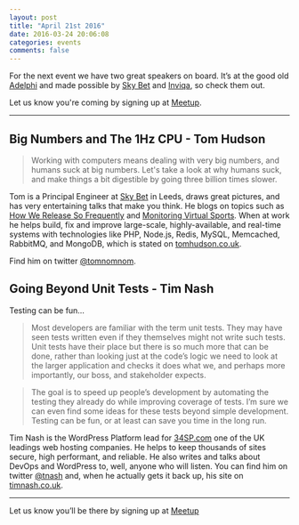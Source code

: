 ```yaml
---
layout: post
title: "April 21st 2016"
date: 2016-03-24 20:06:08
categories: events
comments: false
---
```


For the next event we have two great speakers on board. It’s at the good old [Adelphi](https://www.theadelphileeds.co.uk/) and made possible by [Sky Bet](http://skybetcareers.com/about-us) and [Inviqa](http://inviqa.com/), so check them out.

Let us know you're coming by signing up at [Meetup](http://www.meetup.com/leedsphp/events/229849369/).

***

## Big Numbers and The 1Hz CPU - Tom Hudson

> Working with computers means dealing with very big numbers, and humans suck at big numbers. Let's take a look at why humans suck, and make things a bit digestible by going three billion times slower.

Tom is a Principal Engineer at [Sky Bet](http://skybetcareers.com/) in Leeds, draws great pictures, and has very entertaining talks that make you think. He blogs on topics such as [How We Release So Frequently](http://engineering.skybettingandgaming.com/2016/02/02/how-we-release-so-frequently/) and [Monitoring Virtual Sports](http://engineering.skybettingandgaming.com/2015/09/14/monitoring-virtual-sports/). When at work he helps build, fix and improve large-scale, highly-available, and real-time systems with technologies like PHP, Node.js, Redis, MySQL, Memcached, RabbitMQ, and MongoDB, which is stated on [tomhudson.co.uk](https://tomhudson.co.uk).

Find him on twitter [@tomnomnom](https://twitter.com/tomnomnom).

## Going Beyond Unit Tests - Tim Nash

Testing can be fun…

> Most developers are familiar with the term unit tests. They may have seen tests written even if they themselves might not write such tests. Unit tests have their place but there is so much more that can be done, rather than looking just at the code’s logic we need to look at the larger application and checks it does what we, and perhaps more importantly, our boss, and stakeholder expects.

> The goal is to speed up people’s development by automating the testing they already do while improving coverage of tests. I’m sure we can even find some ideas for these tests beyond simple development. Testing can be fun, or at least can save you time in the long run.

Tim Nash is the WordPress Platform lead for [34SP.com](https://34SP.com) one of the UK leadings web hosting companies. He helps to keep thousands of sites secure, high performant, and reliable. He also writes and talks about DevOps and WordPress to, well, anyone who will listen. You can find him on twitter [@tnash](https://twitter.com/tnash) and, when he actually gets it back up, his site on [timnash.co.uk](http://timnash.co.uk).

***

Let us know you’ll be there by signing up at [Meetup](http://www.meetup.com/leedsphp/events/229849369/)
